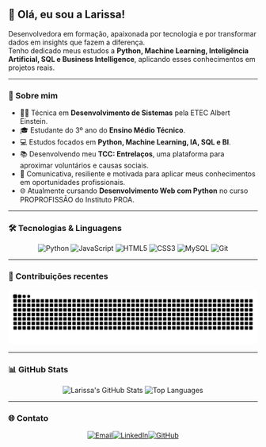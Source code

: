 ## 💜 Olá, eu sou a Larissa!

Desenvolvedora em formação, apaixonada por tecnologia e por transformar dados em insights que fazem a diferença.  
Tenho dedicado meus estudos a **Python, Machine Learning, Inteligência Artificial, SQL e Business Intelligence**, aplicando esses conhecimentos em projetos reais.

---

### 📌 Sobre mim

- 👩‍💻 Técnica em **Desenvolvimento de Sistemas** pela ETEC Albert Einstein.  
- 🎓 Estudante do 3º ano do **Ensino Médio Técnico**.  
- 💻 Estudos focados em **Python, Machine Learning, IA, SQL e BI**. 
- 📚 Desenvolvendo meu **TCC: Entrelaços**, uma plataforma para aproximar voluntários e causas sociais.  
- 💬 Comunicativa, resiliente e motivada para aplicar meus conhecimentos em oportunidades profissionais.  
- 🌐 Atualmente cursando **Desenvolvimento Web com Python** no curso PROPROFISSÃO do Instituto PROA.  

---

### 🛠 Tecnologias & Linguagens

<p align="center">
  <img src="https://cdn.jsdelivr.net/gh/devicons/devicon/icons/python/python-original.svg" alt="Python" width="40" height="40"/>
  <img src="https://cdn.jsdelivr.net/gh/devicons/devicon/icons/javascript/javascript-original.svg" alt="JavaScript" width="40" height="40"/>
  <img src="https://cdn.jsdelivr.net/gh/devicons/devicon/icons/html5/html5-original.svg" alt="HTML5" width="40" height="40"/>
  <img src="https://cdn.jsdelivr.net/gh/devicons/devicon/icons/css3/css3-original.svg" alt="CSS3" width="40" height="40"/>
  <img src="https://cdn.jsdelivr.net/gh/devicons/devicon/icons/mysql/mysql-original.svg" alt="MySQL" width="40" height="40"/>
  <img src="https://cdn.jsdelivr.net/gh/devicons/devicon/icons/git/git-original.svg" alt="Git" width="40" height="40"/>
</p>


---

### 🐍 Contribuições recentes

<p align="center">
  <picture>
    <source media="(prefers-color-scheme: dark)" srcset="https://raw.githubusercontent.com/Larissasantos2/LarissaSantos2/output/github-contribution-grid-snake-dark.svg">
    <source media="(prefers-color-scheme: light)" srcset="https://raw.githubusercontent.com/Larissasantos2/LarissaSantos2/output/github-contribution-grid-snake-dark.svg">
    <img alt="GitHub Contributions Snake Animation" src="https://raw.githubusercontent.com/Larissasantos2/LarissaSantos2/output/github-contribution-grid-snake.svg">
  </picture>
</p>

---

### 📊 GitHub Stats

<p align="center">
  <img alt="Larissa's GitHub Stats" src="https://github-readme-stats.vercel.app/api?username=LarissaSantos2&show_icons=true&theme=github_dark"/>
  <img alt="Top Languages" src="https://github-readme-stats.vercel.app/api/top-langs/?username=LarissaSantos2&layout=compact&theme=github_dark"/>
</p>

---

### 🌐 Contato

<p align="center">
<a href="mailto:larissaoliv1395@gmail.com" target="_blank"><img src="https://img.shields.io/badge/Email-%230D0D0D?style=for-the-badge&logo=gmail&logoColor=purple" alt="Email"></a><a href="https://www.linkedin.com/in/larissaolivsantos07" target="_blank"><img src="https://img.shields.io/badge/LinkedIn-%230D0D0D?style=for-the-badge&logo=linkedin&logoColor=purple" alt="LinkedIn"></a><a href="https://github.com/LarissaSantos2" target="_blank"><img src="https://img.shields.io/badge/GitHub-%230D0D0D?style=for-the-badge&logo=github&logoColor=purple" alt="GitHub"></a>
</p>








